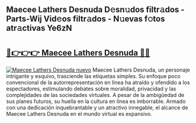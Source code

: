 ## Maecee Lathers Desnuda D𝚎sn𝚞dos filtr𝚊dos - Parts-Wij Vid𝚎os filtr𝚊dos - N𝚞evas f𝚘tos atr𝚊ctivas Ye6zN

# <h2><a href="http://mb2gln.tromn.icu/?c=Maecee+Lathers+Desnuda">🔗👉👉👉 Maecee Lathers Desnuda 🔗🔗</a></h2>

[![Maecee Lathers Desnuda nuevo](https://i.imgur.com/pEAQMta.gif)](http://mb2gln.tromn.icu/?c=Maecee+Lathers+Desnuda)
Maecee Lathers Desnuda, un personaje intrigante y esquivo, trasciende las etiquetas simples. Su enfoque poco convencional de la autorrepresentación en línea ha atraído y ofendido a los espectadores, estimulando debates sobre moralidad, privacidad y las complejidades de las sociedades virtuales. A pesar de la ambigüedad de sus planes futuros, su huella en la cultura en línea es imborrable. Armado con una dedicación inquebrantable y un atractivo innegable, el alcance de Maecee Lathers Desnuda en el mundo virtual es expansivo.
